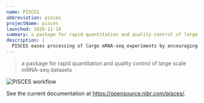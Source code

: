 ```yaml
---
name: PISCES
abbreviation: pisces
projectName: pisces
launched: 2020-11-18
summary: a package for rapid quantitation and quality control of large scale mRNA-seq datasets
description: |
  PISCES eases processing of large mRNA-seq experiments by encouraging capture of metadata using sim- ple textual file formats, processing samples on either a single machine or in parallel on a high performance computing cluster (HPC), validating sample identity using genetic fingerprinting, and summarizing all outputs in analysis-ready data matrices. 
---
```


> a package for rapid quantitation and quality control of large scale mRNA-seq datasets

![PISCES workflow](/projects/pisces/pisces_workflow.png)

See the current documentation at https://opensource.nibr.com/pisces/.